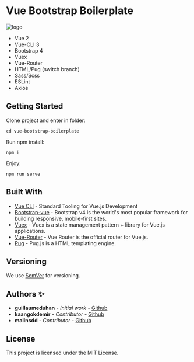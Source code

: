 # Vue Bootstrap Boilerplate

![logo](https://myhappyagency.com/blog/wp-content/uploads/2020/01/vbs.png)

- Vue 2
- Vue-CLI 3
- Bootstrap 4
- Vuex
- Vue-Router
- HTML/Pug (switch branch)
- Sass/Scss
- ESLint
- Axios

## Getting Started

Clone project and enter in folder:

```
cd vue-bootstrap-boilerplate
```

Run npm install:

```
npm i
```
Enjoy:

```
npm run serve
```

## Built With

* [Vue CLI](https://cli.vuejs.org/) - Standard Tooling for Vue.js Development
* [Bootstrap-vue](https://bootstrap-vue.js.org/) - Bootstrap v4 is the world's most popular framework for building responsive, mobile-first sites.
* [Vuex](https://vuex.vuejs.org/) - Vuex is a state management pattern + library for Vue.js applications.
* [Vue-Router](https://router.vuejs.org/) - Vue Router is the official router for Vue.js.
* [Pug](https://pugjs.org/api/getting-started.html) - Pug.js is a HTML templating engine.

## Versioning

We use [SemVer](http://semver.org/) for versioning.

## Authors ✨

* **guillaumeduhan** - *Initial work* - [Github](https://github.com/guillaumeduhan)
* **kaangokdemir** - *Contributor* - [Github](https://github.com/kaangokdemir)
* **malinsdd** - *Contributor* - [Github](https://github.com/malinsdd)

## License

This project is licensed under the MIT License.
